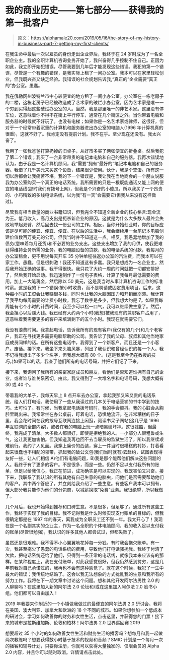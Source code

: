# 我的商业历史——第七部分——获得我的第一批客户

> 原文：<https://alphamale20.com/2019/05/16/the-story-of-my-history-in-business-part-7-getting-my-first-clients/>

在我生命中最后一次以雇员的身份走出企业界后，我终于在 24 岁时成为了一名全职企业主。我的全职计算机咨询业务开始了，我兴奋得几乎控制不住自己。正因为如此，我立即开始犯错误，尽管我要到几年后才能发现这些错误。我犯的第一个错误，尽管是一个有趣的错误，是我实际上租了一间办公室。我本可以在家里轻松创业，但我既兴奋又缺乏经验。我错误的社会规划告诉我,“真正的”企业需要“真正的”办公室。愚蠢。

我在俄勒冈州波特兰市中心较便宜的地方租了一间小办公室。办公室在一栋老房子的二楼，这栋老房子已经被改造成了艺术家的破烂小办公室，因为艺术家是唯一一个穷到买得起这些破烂办公室的人。当然，我是那里唯一的非艺术家。这里没有停车位，这意味着你不得不在街上平行停车，通常在几个街区之外。当你带着电脑和服务器的时候就不好玩了。也没有电梯；如果你是一名艺术家或律师，这很好，但对于一个经常带着沉重的计算机和服务器进出办公室的电脑人(1996 年计算机真的很重)，这就不好了。我肯定没有提前计划。我不在乎。至少现在还没有。我太兴奋了。

我用了一张我爸爸打算扔掉的旧桌子，从好市多买了两张便宜的折叠桌。然后我犯了第二个错误；我买了一台非常昂贵的笔记本电脑和自己的服务器。我再次错误地认为，由于我是一名计算机顾问，我“需要”拥有“最好的”笔记本电脑和自己的服务器。我借了几千美元来买这个设备，结果很少使用。伙计，我是个笨蛋。所有这一切以后都会让我痛苦不堪。我的下一个错误是，我让我在当地商会的一个朋友说服我为办公室购买一个真正的电话系统。我所需要的只是一根既能通话又能上网的便宜的电话线(那时我们有拨号上网)，但我是个兴奋的小傻瓜，所以我买了一个昂贵的、小巧精致的多线电话系统，以为我“有一天”会需要它(但我从来没有这样做过)。

尽管我有相当数量的商业书籍知识，但我完全不知道全新企业的核心格言:现金流为王。低月收入，高月支出是扼杀新企业的原因。这就是为什么大多数人最终会失败地举起双臂，然后回去找一份公司的工作。相反，当你开始创业时，你的目标应该是尽可能的便宜、便宜、便宜。在以后的生活中，我会继续用一台笔记本电脑创建价值数百万美元的公司，但我当时并不知道这一点。相反，我愚蠢地增加了我的债务(意味着每月还贷)和不必要的业务支出，这些支出增加了我的月供，使我更难获得维持业务所需的业务。我的电脑设备的贷款，我的电话系统的付款，我每月的办公室租金，更不用说每天开车 35 分钟单程往返办公室的汽油费，而我本可以在家工作。愚蠢。但是很刺激！我还不知道这有多蠢。我只是想成为一名企业主。然后我开始正确的做事。我干得很快。我只花了大约一周的时间就把一切都安排好了，然后我开始启动。我迅速制作了一份电子表格，计算了我每月最低需要的费用，加上一大笔税金，然后除以 50 美元，这是我当时从事计算机咨询工作的标准时薪。这是我的下一个错误:按小时收费，而不是聘请或固定费用项目。后来，这种每小时的工资会让我赚很多钱，同时也让我的大脑因压力和开销而崩溃。我计算了我平均每周需要的计费小时数。我忘了数字是多少，但我想大约是 7。如果我每周能有七个小时的计费时间，我至少可以松一口气，我可以继续做生意了。然后，我会担心以后赚大钱。我已经有大约两个小时(我想)被我现有的兼职客户占用了，这意味着我需要更多的客户来填满剩下的五个小时。我现在就需要它们。

我没有浪费时间。我拿起电话，告诉我所有的现有客户(我仅有的几个)和几个老客户，我正在寻找更多需要电脑帮助的公司。我告诉了我的父母、叔叔和其他当地家庭成员同样的话。在所有这些电话中，我得到了一个新客户，而且还是一个小客户。废话。接下来，我坐下来头脑风暴，列出了我认识和曾经认识的每一个人。我不记得我想出了多少个名字，但我想大概有 80 个。(这是我至今仍在教授的技巧。)如果可以的话，我查了他们所有的电话号码，并把它们记了下来。

接下来，我询问了我所有的亲密家庭成员和朋友，看他们是否知道谁拥有自己的企业，或者谁与谁关系密切。由此，我又得到了一大堆名字和电话号码，我想大概有 30 或 40 个。

带着我的大单子，我每天早上 8 点开车去办公室，拿起我那又笨又贵的电话系统，给人们打电话。我使用了一些从我读过的几本关于电话营销的书中学到的技巧。太可怕了。有时候，当我拿起电话拨号码时，我的手会颤抖。我的心脏会从胸腔里跳出来。我常常坐在办公桌前，盯着电话，恐惧地流汗。在非常糟糕的日子里，我会花时间在我的拨号互联网连接上闲逛，阅读书呆子网站(这几乎是 1996 年互联网的全部内容)，或者在我的电脑上玩一点暗黑破坏神。这很残酷，但最终，我完成了清单。大多数人都很好，即使是拒绝我的人。一小部分人很粗鲁或生气，这让我更加害怕。但我知道我再也回不去当雇员的监狱生活了，所以我继续艰难前行。我约了人见面。我穿上廉价的西装，穿上一件当时很糟糕的衬衫，打着看起来很蠢也不相配的领带，抓起我的破公文包(我们当时就有)去赴约，试图表现得友好一些，让人们相信 A)他们有电脑问题，B)我是那个能帮他们解决这些问题的人。我终于有了更多的客户。不是很多，而是一些。仍然不足以支付我所有的账单，但足以给我信心，我正在前进，成功确实是可以实现的。我既害怕又兴奋。接下来，我联系了我认识的所有其他有自己生意的电脑虫，问他们是否需要帮助他们的客户。其中两个答应了，并立刻给我介绍了一些生意。有些客户我本可以拥有，但大部分我只能作为他们的分包商，以减薪换取“免费”业务。我很绝望，所以我做了。

几个月后，我也开始得到推荐和口碑生意。不是很多，但足够了。通过所有这些工作，我终于实现了我的目标。我不记得我是什么时候实现支付账单的目标的，但我很确定那是在 1997 年的春天，离我成为全职员工还不到一年。我太开心了！我现在是一个名副其实的企业主，作为一名全职的个体电脑顾问，我的收入足以支付我的账单(尽管很勉强)，我认识的许多其他人都尝试过，但都失败了。

虽然还是很艰难。我不得不小心翼翼地花掉每一分钱。有时我会拖欠账单。有一次，我甚至拖欠了愚蠢的电话系统的费用，导致他们打电话骚扰我。我终于付清了欠款，把电话系统还给了他们，只得到一条正常的电话线，就像我本来应该有的那样。在某种程度上，我在支付账单，对此我感觉很好，但我仍然感到贫穷，这是几年前我对自己承诺过的，我再也不会有这种感觉了。就在这个时候，我犯了一生中最大的错误；我传统地结婚了。这会以我无法想象的方式扰乱我的生意和我所有的努力工作。我将在下一期文章中讨论这个问题。想和其他开发阿尔法男性 2.0 的人聊聊吗？在这里加入新的阿尔法 2.0 论坛和/或在这里加入阿尔法 2.0 脸书小组。他们都可以自由加入！

2019 年我要来你附近的一个小镇做我做过的最便宜的阿尔法男 2.0 研讨会。我将在美国、澳大利亚、加拿大和欧洲的 18 个不同的城市。如果你想参加一个低成本的研讨会，学习如何改善你的财务和女性生活，点击这里，并获得您的门票！接下来的城市是拉斯维加斯、伦敦和柏林！阿尔法男 2.0 世界巡回赛 2019

想要超过 35 个小时的如何改善女性生活和财务生活的播客吗？想每月和我一起做两次教练吗？想要获得数小时基于技术的视频和音频？SMIC 计划是一个每月一次的播客和辅导计划，只要你注册，你就可以获得大量独家的、仅限会员的 Alpha 2.0 内容，并且你可以随时取消。详情请点击此处。